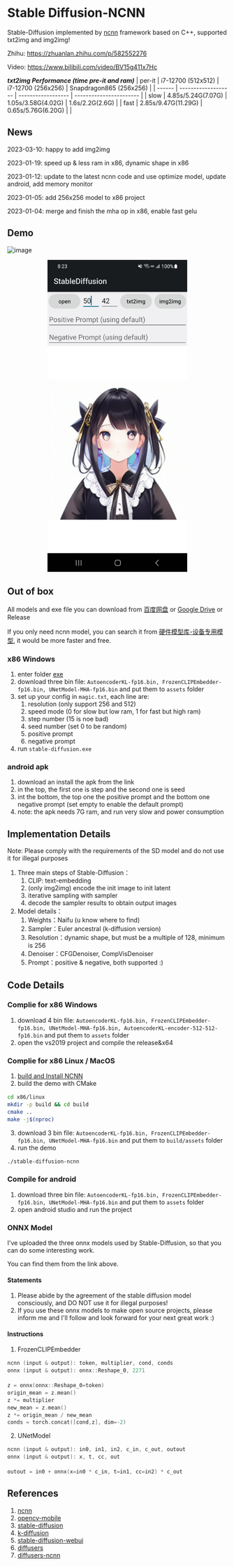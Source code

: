 # Stable Diffusion-NCNN

Stable-Diffusion implemented by [ncnn](https://github.com/Tencent/ncnn) framework based on C++, supported txt2img and img2img!

Zhihu: https://zhuanlan.zhihu.com/p/582552276

Video: https://www.bilibili.com/video/BV15g411x7Hc

***txt2img Performance (time pre-it and ram)***
| per-it | i7-12700 (512x512)  | i7-12700 (256x256) | Snapdragon865 (256x256) |
| ------ | ------------------- | ------------------ | ----------------------- |
| slow   | 4.85s/5.24G(7.07G)  | 1.05s/3.58G(4.02G) | 1.6s/2.2G(2.6G)         |
| fast   | 2.85s/9.47G(11.29G) | 0.65s/5.76G(6.20G) |                         |

## News

2023-03-10: happy to add img2img

2023-01-19: speed up & less ram in x86, dynamic shape in x86

2023-01-12: update to the latest ncnn code and use optimize model, update android, add memory monitor

2023-01-05: add 256x256 model to x86 project

2023-01-04: merge and finish the mha op in x86, enable fast gelu

## Demo

![image](./resources/image.png)

<p align="center">
  <img src="./resources/android.jpg" width="320x">
</p>

## Out of box

All models and exe file you can download from [百度网盘](https://pan.baidu.com/s/1Q_p0N3v7Y526Ht3JbxJ1XQ?pwd=6666) or [Google Drive](https://drive.google.com/drive/folders/1myB4uIQ2K5okl51XDbmYhetLF9rUyLZS?usp=sharing) or Release

If you only need ncnn model, you can search it from [硬件模型库-设备专用模型](https://platform.openmmlab.com/deploee), it would be more faster and free.

### x86 Windows
1. enter folder [exe](./x86/exe)
2. download three bin file: ```AutoencoderKL-fp16.bin, FrozenCLIPEmbedder-fp16.bin, UNetModel-MHA-fp16.bin``` and put them to ```assets``` folder
3. set up your config in ```magic.txt```, each line are:
    1. resolution (only support 256 and 512)
    2. speed mode (0 for slow but low ram, 1 for fast but high ram)
    3. step number (15 is noe bad)
    4. seed number (set 0 to be random)
    5. positive prompt
    6. negative prompt
4. run ```stable-diffusion.exe```

### android apk
1. download an install the apk from the link
2. in the top, the first one is step and the second one is seed
3. int the bottom, the top one the positive prompt and the bottom one negative prompt (set empty to enable the default prompt)
4. note: the apk needs 7G ram, and run very slow and power consumption

## Implementation Details

Note: Please comply with the requirements of the SD model and do not use it for illegal purposes

1. Three main steps of Stable-Diffusion：
    1. CLIP: text-embedding
    2. (only img2img) encode the init image to init latent
    3. iterative sampling with sampler
    4. decode the sampler results to obtain output images
2. Model details：
    1. Weights：Naifu (u know where to find)
    2. Sampler：Euler ancestral (k-diffusion version)
    3. Resolution：dynamic shape, but must be a multiple of 128, minimum is 256
    4. Denoiser：CFGDenoiser, CompVisDenoiser
    4. Prompt：positive & negative, both supported :)

## Code Details

### Complie for x86 Windows
1. download 4 bin file: ```AutoencoderKL-fp16.bin, FrozenCLIPEmbedder-fp16.bin, UNetModel-MHA-fp16.bin, AutoencoderKL-encoder-512-512-fp16.bin``` and put them to ```assets``` folder
2. open the vs2019 project and compile the release&x64

### Complie for x86 Linux / MacOS

1. [build and Install NCNN](https://github.com/Tencent/ncnn/wiki/how-to-build#pass-for-linux)
2. build the demo with CMake

```sh
cd x86/linux
mkdir -p build && cd build
cmake ..
make -j$(nproc)
```

3. download 3 bin file: ```AutoencoderKL-fp16.bin, FrozenCLIPEmbedder-fp16.bin, UNetModel-MHA-fp16.bin``` and put them to `build/assets` folder
4. run the demo

```sh
./stable-diffusion-ncnn
```

### Compile for android
1. download three bin file: ```AutoencoderKL-fp16.bin, FrozenCLIPEmbedder-fp16.bin, UNetModel-MHA-fp16.bin``` and put them to ```assets``` folder
2. open android studio and run the project

### ONNX Model

I've uploaded the three onnx models used by Stable-Diffusion, so that you can do some interesting work.

You can find them from the link above.

#### Statements

1. Please abide by the agreement of the stable diffusion model consciously, and DO NOT use it for illegal purposes!
2. If you use these onnx models to make open source projects, please inform me and I'll follow and look forward for your next great work :)

#### Instructions

1. FrozenCLIPEmbedder

```C++
ncnn (input & output): token, multiplier, cond, conds
onnx (input & output): onnx::Reshape_0, 2271

z = onnx(onnx::Reshape_0=token)
origin_mean = z.mean()
z *= multiplier
new_mean = z.mean()
z *= origin_mean / new_mean
conds = torch.concat([cond,z], dim=-2)
```

2. UNetModel

```C++
ncnn (input & output): in0, in1, in2, c_in, c_out, outout
onnx (input & output): x, t, cc, out

outout = in0 + onnx(x=in0 * c_in, t=in1, cc=in2) * c_out
```

## References

1. [ncnn](https://github.com/Tencent/ncnn)
2. [opencv-mobile](https://github.com/nihui/opencv-mobile)
3. [stable-diffusion](https://github.com/CompVis/stable-diffusion)
4. [k-diffusion](https://github.com/crowsonkb/k-diffusion)
5. [stable-diffusion-webui](https://github.com/AUTOMATIC1111/stable-diffusion-webui)
6. [diffusers](https://github.com/huggingface/diffusers)
7. [diffusers-ncnn](https://github.com/EdVince/diffusers-ncnn)
